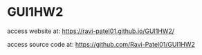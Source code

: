 # GUI1HW2
access website at: https://ravi-patel01.github.io/GUI1HW2/

access source code at: https://github.com/Ravi-Patel01/GUI1HW2